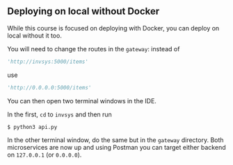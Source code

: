 ## Deploying on local without Docker


While this course is focused on deploying with Docker, you can deploy on local without it too. 

You will need to change the routes in the `gateway`:
instead of 
```python
'http://invsys:5000/items'
```

use 

```python
'http://0.0.0.0:5000/items'
```

You can then open two terminal windows in the IDE. 

In the first, `cd` to `invsys` and then run 
```shell
$ python3 api.py
```

In the other terminal window, do the same but in the `gateway` directory. Both microservices are now up and 
using Postman you can target either backend on `127.0.0.1` (or `0.0.0.0`). 